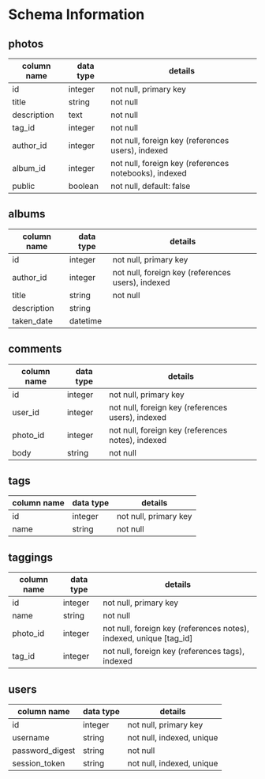 # Schema Information

## photos
column name | data type | details
------------|-----------|-----------------------
id          | integer   | not null, primary key
title       | string    | not null
description | text      | not null
tag_id      | integer   | not null
author_id   | integer   | not null, foreign key (references users), indexed
album_id    | integer   | not null, foreign key (references notebooks), indexed
public      | boolean   | not null, default: false

## albums
column name | data type | details
------------|-----------|-----------------------
id          | integer   | not null, primary key
author_id   | integer   | not null, foreign key (references users), indexed
title       | string    | not null
description | string    | 
taken_date  | datetime  |

## comments
column name | data type | details
------------|-----------|-----------------------
id          | integer   | not null, primary key
user_id     | integer   | not null, foreign key (references users), indexed
photo_id    | integer   | not null, foreign key (references notes), indexed
body        | string    | not null


## tags
column name | data type | details
------------|-----------|-----------------------
id          | integer   | not null, primary key
name        | string    | not null

## taggings
column name | data type | details
------------|-----------|-----------------------
id          | integer   | not null, primary key
name        | string    | not null
photo_id    | integer   | not null, foreign key (references notes), indexed, unique [tag_id]
tag_id      | integer   | not null, foreign key (references tags), indexed

## users
column name     | data type | details
----------------|-----------|-----------------------
id              | integer   | not null, primary key
username        | string    | not null, indexed, unique
password_digest | string    | not null
session_token   | string    | not null, indexed, unique
